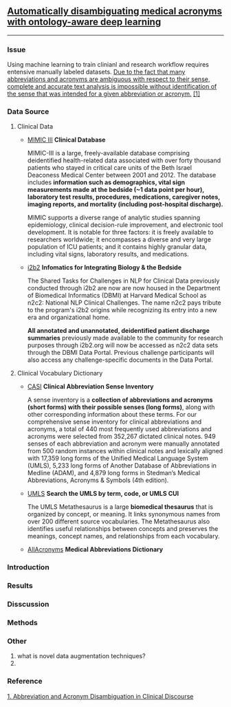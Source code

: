 ## [Automatically disambiguating medical acronyms with ontology-aware deep learning](https://www.nature.com/articles/s41467-021-25578-4#Abs1)
---

### Issue

Using machine learning to train clinianl and research workflow requires entensive manually labeled datasets. [Due to the fact that many abbreviations and acronyms are ambiguous with respect to their sense, complete and accurate text analysis is impossible without identification of the sense that was intended for a given abbreviation or acronym.](https://www.ncbi.nlm.nih.gov/pmc/articles/PMC1560669/) [[1]](#reference)

### Data Source
1. Clinical Data 
	* [MIMIC III](https://physionet.org/content/mimiciii/1.4/)
		**Clinical Database**

		MIMIC-III is a large, freely-available database comprising deidentified health-related data associated with over forty thousand patients who stayed in critical care units of the Beth Israel Deaconess Medical Center between 2001 and 2012. The database includes **information such as demographics, vital sign measurements made at the bedside (~1 data point per hour), laboratory test results, procedures, medications, caregiver notes, imaging reports, and mortality (including post-hospital discharge).**

		MIMIC supports a diverse range of analytic studies spanning epidemiology, clinical decision-rule improvement, and electronic tool development. It is notable for three factors: it is freely available to researchers worldwide; it encompasses a diverse and very large population of ICU patients; and it contains highly granular data, including vital signs, laboratory results, and medications.
	
	* [i2b2](https://www.i2b2.org/NLP/DataSets/Main.php)
		**Infomatics for Integrating Biology & the Bedside**
	
		The Shared Tasks for Challenges in NLP for Clinical Data previously conducted through i2b2 are now are now housed in the Department of Biomedical Informatics (DBMI) at Harvard Medical School as n2c2: National NLP Clinical Challenges. The name n2c2 pays tribute to the program's i2b2 origins while recognizing its entry into a new era and organizational home.

		**All annotated and unannotated, deidentified patient discharge summaries** previously made available to the community for research purposes through i2b2.org will now be accessed as n2c2 data sets through the DBMI Data Portal. Previous challenge participants will also access any challenge-specific documents in the Data Portal.


2. Clinical Vocabulary Dictionary
	* [CASI](https://conservancy.umn.edu/handle/11299/137703)
		**Clinical Abbreviation Sense Inventory**

		A sense inventory is a **collection of abbreviations and acronyms (short forms) with their possible senses (long forms)**, along with other corresponding information about these terms. For our comprehensive sense inventory for clinical abbreviations and acronyms, a total of 440 most frequently used abbreviations and acronyms were selected from 352,267 dictated clinical notes. 949 senses of each abbreviation and acronym were manually annotated from 500 random instances within clinical notes and lexically aligned with 17,359 long forms of the Unified Medical Language System (UMLS), 5,233 long forms of Another Database of Abbreviations in Medline (ADAM), and 4,879 long forms in Stedman’s Medical Abbreviations, Acronyms & Symbols (4th edition).


	* [UMLS](https://uts.nlm.nih.gov/uts/umls/home) 
		**Search the UMLS by term, code, or UMLS CUI**

		The UMLS Metathesaurus is a large **biomedical thesaurus** that is organized by concept, or meaning. It links synonymous names from over 200 different source vocabularies. The Metathesaurus also identifies useful relationships between concepts and preserves the meanings, concept names, and relationships from each vocabulary.

	* [AllAcronyms](https://www.allacronyms.com/_medical)
		**Medical Abbreviations Dictionary**

### Introduction

### Results

### Disscussion

### Methods

### Other
1. what is novel data augmentation techniques?
2. 
### Reference
[1. Abbreviation and Acronym Disambiguation in Clinical Discourse](https://www.ncbi.nlm.nih.gov/pmc/articles/PMC1560669/)
